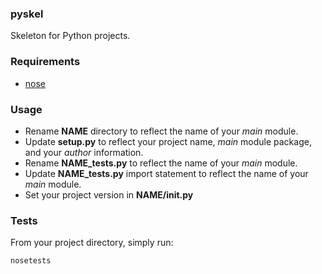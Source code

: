 ### pyskel

Skeleton for Python projects.

### Requirements

* [nose](https://nose.readthedocs.org/en/latest/)

### Usage

* Rename **NAME** directory to reflect the name of your _main_ module.
* Update **setup.py** to reflect your project name, _main_ module package, and your _author_ information.
* Rename **NAME_tests.py** to reflect the name of your  _main_ module.
* Update **NAME_tests.py** import statement to reflect the name of your _main_ module.
* Set your project version in **NAME/__init__.py**


### Tests

From your project directory, simply run: 

    nosetests
